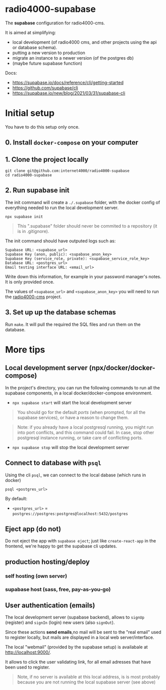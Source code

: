 # radio4000-supabase

The **supabase** configuration for radio4000-cms.

It is aimed at simplifying:
- local development (of radio4000 cms, and other projects using the
  api or database schema).
- putting a new version to production
- migrate an instance to a newer version (of the postgres db)
- (maybe future supabase function)

Docs:

- https://supabase.io/docs/reference/cli/getting-started
- https://github.com/supabase/cli
- https://supabase.io/new/blog/2021/03/31/supabase-cli

# Initial setup

You have to do this setup only once. 

## 0. Install `docker-compose` on your computer

## 1. Clone the project locally

```
git clone git@github.com:internet4000/radio4000-supabase
cd radio4000-supabase
```

## 2. Run supabase init

The init command will create a `./.supabase` folder, with the docker
config of everything needed to run the local development server.

```
npx supabase init
```

> This ".supabase" folder should never be commited to a repository (it is in .gitignore).

The init command should have outputed logs such as:

```
Supabase URL: <supabase_url>
Supabase Key (anon, public): <supabase_anon_key>
Supabase Key (service_role, private): <supabase_service_role_key>
Database URL: <postgres_url>
Email testing interface URL: <email_url>
```

Write down this information, for example in your password manager's notes. It is only provided once.

The values of `<supabase_url>` and `<supabase_anon_key>` you will need to run the [radio4000-cms](https://github.com/internet4000/radio4000-cms) project.

## 3. Set up up the database schemas

Run `make`. It will pull the required the SQL files and run them on the database.

# More tips

## Local development server (npx/docker/docker-compose)

In the project's directory, you can run the following commands to run
all the supabase components, in a local docker/docker-compose environment.

- `npx supabase start` will start the local development server

> You should go for the default *ports* (when prompted, for all the
> supabase services), or have a reason to change them.

> Note: if you already have a local postgresql running, you might run
> into port conflicts, and this command could fail. In case, stop
> other postgresql instance running, or take care of conflicting ports.

- `npx supabase stop` will stop the local development server

## Connect to database with `psql`

Using the cli `psql`, we can connect to the local dabase (which runs in docker)

```
psql <postgres_url>

```

By default:
- `<postgres_url>` = `postgres://postgres:postgres@localhost:5432/postgres`


## Eject app (do not)

Do not eject the app with `supabase eject`; just like
`create-react-app` in the frontend, we're happy to get the supabase
cli updates.


## production hosting/deploy

### self hosting (own server)

### supabase host (sass, free, pay-as-you-go)

## User authentication (emails)

The local development server (supabase backend), allows to `signUp`
(register) and `signIn` (login) new users (also `signOut`).

Since these actions **send emails**,no mail will be sent to the "real
email" used to register locally, but mails are displayed in a local
web server/interface.

The local "webmail" (provided by the supabase setup) is availabale at
[http://localhost:9000/](http://localhost:9000/).

It allows to click the user validating link, for all email
adresses that have been used to register.

> Note, if no server is available at this local address, is is most
> probably because you are not running the local supabase server (see
> above)
